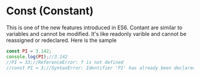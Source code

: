 # Const (Constant)
This is one of the new features introduced in ES6. Contant are similar to variables and cannot be modified. It's like readonly varible and cannot be reassigned or redeclared. Here is the sample

```javascript
const PI = 3.142;
console.log(PI);//3.142
//PI = 33;//ReferenceError: f is not defined
//const PI = 3;//SyntaxError: Identifier 'PI' has already been declared
```